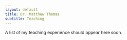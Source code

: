 ```yaml
---
layout: default
title: Dr. Matthew Thomas
subtitle: Teaching
---
```

A list of my teaching experience should appear here soon. 